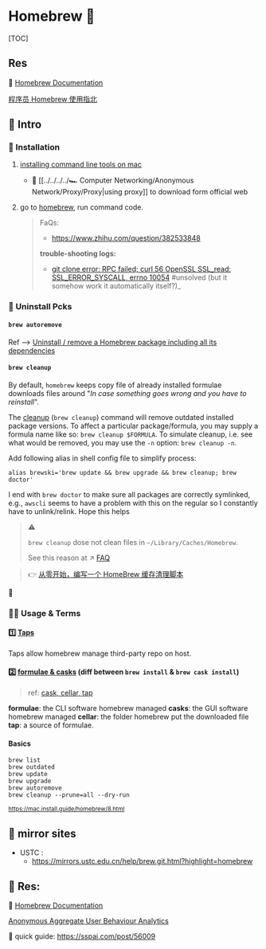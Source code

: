 # Homebrew 🍻



[TOC]



## Res

📂 [Homebrew Documentation](https://docs.brew.sh/) 

[程序员 Homebrew 使用指北](https://sspai.com/post/56009)



## 🚪 Intro

### 🍔 Installation

1. [installing command line tools on mac](https://www.freecodecamp.org/news/install-xcode-command-line-tools/)
	
	+ 🤔 [[../../../../🏎️ Computer Networking/Anonymous Network/Proxy/Proxy|using proxy]] to download form official web
	
2.  go to [homebrew](https://docs.brew.sh/Installation), run command code.
	>  FaQs:
	>  + https://www.zhihu.com/question/382533848
	>
	>  **trouble-shooting logs:**
	>
	>  +  [git clone error: RPC failed; curl 56 OpenSSL SSL_read: SSL_ERROR_SYSCALL, errno 10054](https://stackoverflow.com/questions/46232906/git-clone-error-rpc-failed-curl-56-openssl-ssl-read-ssl-error-syscall-errno) #unsolved  (but it somehow work it automatically itself?)_



### 🚮 Uninstall Pcks

#### `brew autoremove`

Ref --> [Uninstall / remove a Homebrew package including all its dependencies](https://stackoverflow.com/questions/7323261/uninstall-remove-a-homebrew-package-including-all-its-dependencies)



#### `brew cleanup`

By default, `homebrew` keeps copy file of already installed formulae downloads files around "*In case something goes wrong and you have to reinstall*". 

The [cleanup](https://github.com/Homebrew/brew/blob/master/docs/FAQ.md#how-do-i-uninstall-old-versions-of-a-formula) (`brew cleanup`) command will remove outdated installed package versions. To affect a particular package/formula, you may supply a formula name like so: `brew cleanup $FORMULA`. To simulate cleanup, i.e. see what would be removed, you may use the `-n` option: `brew cleanup -n`.

Add following alias in shell config file to simplify process:

```shell
alias brewski='brew update && brew upgrade && brew cleanup; brew doctor'
```

I end with `brew doctor` to make sure all packages are correctly symlinked, e.g., `awscli` seems to have a problem with this on the regular so I constantly have to unlink/relink. Hope this helps

> :warning:
>
>  `brew cleanup` dose not clean files in `~/Library/Caches/Homebrew`. 
>
> See this reason at ↗️ [FAQ](FAQ.md) 

> :point_right: [从零开始，编写一个 HomeBrew 缓存清理脚本](https://sspai.com/post/65842)



:link:

[How can I remove outdated installed versions of Homebrew packages?]: https://superuser.com/questions/975701/how-can-i-remove-outdated-installed-versions-of-homebrew-packages







### 👮🏽 Usage & Terms

#### 1️⃣ [Taps](https://docs.brew.sh/Taps)

Taps allow homebrew manage third-party repo on host.



#### 2️⃣ [formulae & casks](https://stackoverflow.com/questions/46403937/what-is-the-difference-between-brew-install-xxx-and-brew-cask-install-xxx) (diff between `brew install` & `brew cask install`)

> ref: 
> [cask, cellar, tap](https://stackoverflow.com/a/64787434/16542494)

**formulae**: the CLI software homebrew managed
**casks**: the GUI software homebrew managed
**cellar**: the folder homebrew put the downloaded file 
**tap**: a source of formulae.



#### Basics

```shell
brew list
brew outdated
brew update
brew upgrade
brew autoremove
brew cleanup --prune=all --dry-run

```

<small>https://mac.install.guide/homebrew/8.html</small>





## 🪩 mirror sites

+ USTC : 
  + https://mirrors.ustc.edu.cn/help/brew.git.html?highlight=homebrew



## 🔗 Res:

📄 [Homebrew Documentation](https://docs.brew.sh/)

[Anonymous Aggregate User Behaviour Analytics](https://docs.brew.sh/Analytics)

🦯 quick guide: https://sspai.com/post/56009



